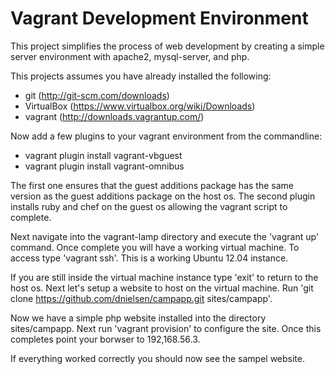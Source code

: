 Vagrant Development Environment
=============

This project simplifies the process of web development by creating a simple server environment with apache2, mysql-server, and php.

This projects assumes you have already installed the following:
* git (http://git-scm.com/downloads)
* VirtualBox (https://www.virtualbox.org/wiki/Downloads)
* vagrant (http://downloads.vagrantup.com/)

Now add a few plugins to your vagrant environment from the commandline:
* vagrant plugin install vagrant-vbguest
* vagrant plugin install vagrant-omnibus

The first one ensures that the guest additions package has the same version as the guest additions package on the host os.
The second plugin installs ruby and chef on the guest os allowing the vagrant script to complete.

Next navigate into the vagrant-lamp directory and execute the 'vagrant up' command.  Once complete you will have a working virtual machine.  To access type 'vagrant ssh'.  This is a working Ubuntu 12.04 instance.

If you are still inside the virtual machine instance type 'exit' to return to the host os.  Next let's setup a website to host on the virtual machine.  Run 'git clone https://github.com/dnielsen/campapp.git sites/campapp'.  

Now we have a simple php website installed into the directory sites/campapp.  Next run 'vagrant provision' to configure the site.  Once this completes point your borwser to 192,168.56.3.

If everything worked correctly you should now see the sampel website.


